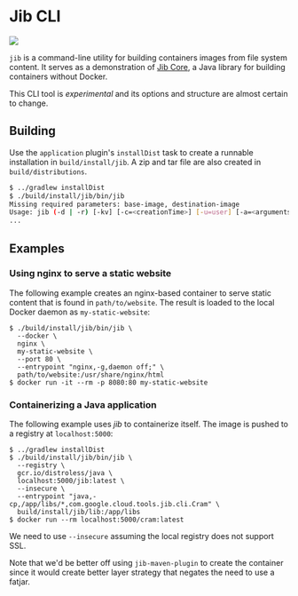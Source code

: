 # Jib CLI

<img src="https://img.shields.io/badge/status-experimental-orange">

`jib` is a command-line utility for building containers images from file system content. 
It serves as a demonstration of [Jib Core](https://github.com/GoogleContainerTools/jib/tree/master/jib-core),
a Java library for building containers without Docker.

This CLI tool is _experimental_ and its options and structure
are almost certain to change.

## Building

Use the `application` plugin's `installDist` task to create a runnable installation in
`build/install/jib`.  A zip and tar file are also created in `build/distributions`.
```sh
$ ../gradlew installDist
$ ./build/install/jib/bin/jib
Missing required parameters: base-image, destination-image
Usage: jib (-d | -r) [-kv] [-c=<creationTime>] [-u=user] [-a=<arguments>[,
...
```

## Examples

### Using nginx to serve a static website

The following example creates an nginx-based container to serve static content that is found in `path/to/website`.
The result is loaded to the local Docker daemon as `my-static-website`:

    $ ./build/install/jib/bin/jib \
      --docker \
      nginx \
      my-static-website \
      --port 80 \
      --entrypoint "nginx,-g,daemon off;" \
      path/to/website:/usr/share/nginx/html
    $ docker run -it --rm -p 8080:80 my-static-website

### Containerizing a Java application

The following example uses _jib_ to containerize itself.  The image is pushed to a registry at `localhost:5000`:

    $ ../gradlew installDist
    $ ./build/install/jib/bin/jib \
      --registry \
      gcr.io/distroless/java \
      localhost:5000/jib:latest \
      --insecure \
      --entrypoint "java,-cp,/app/libs/*,com.google.cloud.tools.jib.cli.Cram" \
      build/install/jib/lib:/app/libs
    $ docker run --rm localhost:5000/cram:latest

We need to use `--insecure` assuming the local registry does not support SSL.

Note that we'd be better off using `jib-maven-plugin` to create the container since it would create better layer strategy that negates the need to use a fatjar.

